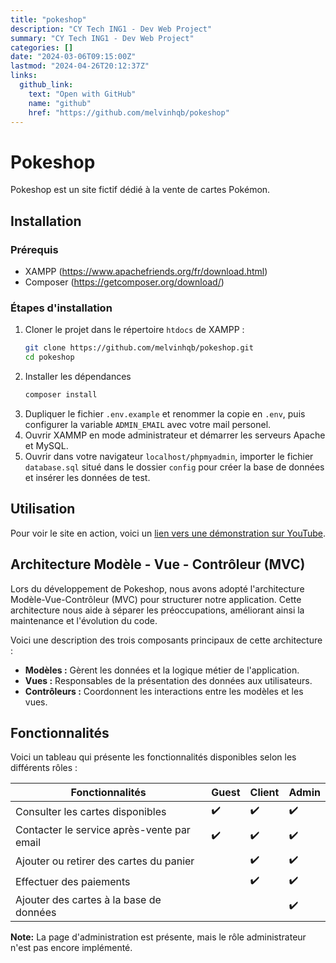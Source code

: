 ```yaml
---
title: "pokeshop"
description: "CY Tech ING1 - Dev Web Project"
summary: "CY Tech ING1 - Dev Web Project"
categories: []
date: "2024-03-06T09:15:00Z"
lastmod: "2024-04-26T20:12:37Z"
links:
  github_link:
    text: "Open with GitHub"
    name: "github"
    href: "https://github.com/melvinhqb/pokeshop"
---
```


# Pokeshop

Pokeshop est un site fictif dédié à la vente de cartes Pokémon.

## Installation
### Prérequis
- XAMPP (https://www.apachefriends.org/fr/download.html)
- Composer (https://getcomposer.org/download/)

### Étapes d'installation
1. Cloner le projet dans le répertoire `htdocs` de XAMPP :
   ```bash
   git clone https://github.com/melvinhqb/pokeshop.git
   cd pokeshop
   ```
2. Installer les dépendances
   ```bash
   composer install
   ```
3. Dupliquer le fichier `.env.example` et renommer la copie en `.env`, puis configurer la variable `ADMIN_EMAIL` avec votre mail personel.
4. Ouvrir XAMMP en mode administrateur et démarrer les serveurs Apache et MySQL.
5. Ouvrir dans votre navigateur `localhost/phpmyadmin`, importer le fichier `database.sql` situé dans le dossier `config` pour créer la base de données et insérer les données de test.

## Utilisation
Pour voir le site en action, voici un [lien vers une démonstration sur YouTube](https://www.youtube.com/watch?v=YSZ1WMWkZts).

## Architecture Modèle - Vue - Contrôleur (MVC)

Lors du développement de Pokeshop, nous avons adopté l'architecture Modèle-Vue-Contrôleur (MVC) pour structurer notre application. Cette architecture nous aide à séparer les préoccupations, améliorant ainsi la maintenance et l'évolution du code.

Voici une description des trois composants principaux de cette architecture :

- **Modèles :** Gèrent les données et la logique métier de l'application.
- **Vues :** Responsables de la présentation des données aux utilisateurs.
- **Contrôleurs :** Coordonnent les interactions entre les modèles et les vues.

## Fonctionnalités
Voici un tableau qui présente les fonctionnalités disponibles selon les différents rôles :

| Fonctionnalités                             | Guest       | Client      | Admin      |
|---------------------------------------------|-------------|-------------|------------|
| Consulter les cartes disponibles            | ✔️          | ✔️          | ✔️         |
| Contacter le service après-vente par email  | ✔️          | ✔️          | ✔️         |
| Ajouter ou retirer des cartes du panier     |             | ✔️          | ✔️         |
| Effectuer des paiements                     |             | ✔️          | ✔️         |
| Ajouter des cartes à la base de données     |             |             | ✔️         |

**Note:** La page d'administration est présente, mais le rôle administrateur n'est pas encore implémenté.
